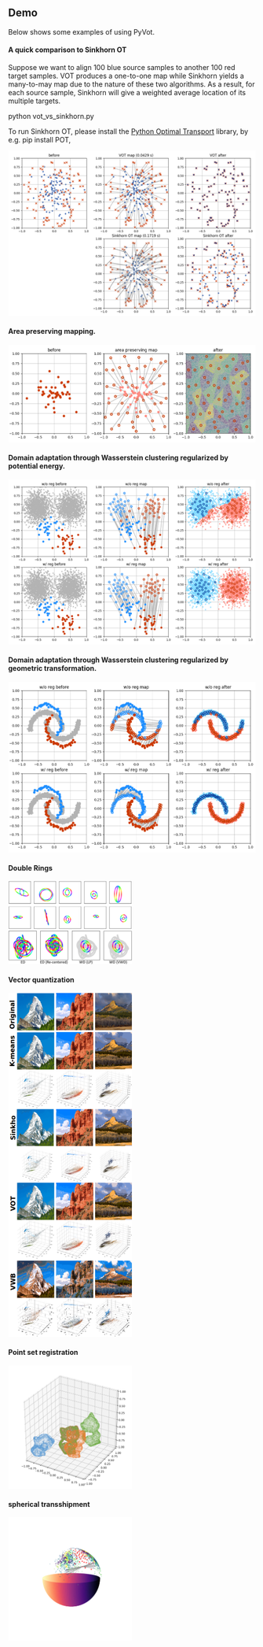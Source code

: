 ## Demo

Below shows some examples of using PyVot.


#### A quick comparison to Sinkhorn OT
Suppose we want to align 100 blue source samples to another 100 red target samples. 
VOT produces a one-to-one map while Sinkhorn yields a 
many-to-may map due to the nature of these two algorithms. As a result,
for each source sample, Sinkhorn will give a weighted average location of its
multiple targets.

python vot_vs_sinkhorn.py

To run Sinkhorn OT, please install the [Python Optimal Transport](https://github.com/rflamary/POT) library, by e.g. pip install POT, 

![alt text](pics/vot_vs_sinkhorn.png?raw=true)
 

#### Area preserving mapping. 

![alt text](pics/area_preserve.png?raw=true)


#### Domain adaptation through Wasserstein clustering regularized by potential energy.

![alt text](pics/rwm_potential.png?raw=true)

#### Domain adaptation through Wasserstein clustering regularized by geometric transformation.

![alt text](pics/rwm_transform.png?raw=true)


#### Double Rings

<img src="rings/rings.png" width="50%">

#### Vector quantization

<img src="color/color.png" width="50%">

#### Point set registration

<img src="icp/icp.png" width="50%">

#### spherical transshipment

<img src="sphere/sphere_12.png" width="50%">

